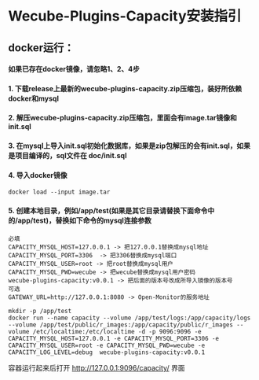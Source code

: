 # Wecube-Plugins-Capacity安装指引

## docker运行：
  
#### 如果已存在docker镜像，请忽略1、2、4步
#### 1. 下载release上最新的wecube-plugins-capacity.zip压缩包，装好所依赖docker和mysql
#### 2. 解压wecube-plugins-capacity.zip压缩包，里面会有image.tar镜像和init.sql
#### 3. 在mysql上导入init.sql初始化数据库，如果是zip包解压的会有init.sql，如果是项目编译的，sql文件在 doc/init.sql 
#### 4. 导入docker镜像
```
docker load --input image.tar
```
#### 5. 创建本地目录，例如/app/test(如果是其它目录请替换下面命令中的/app/test)，替换如下命令的mysql连接参数
```
必填
CAPACITY_MYSQL_HOST=127.0.0.1 -> 把127.0.0.1替换成mysql地址
CAPACITY_MYSQL_PORT=3306  -> 把3306替换成mysql端口
CAPACITY_MYSQL_USER=root -> 把root替换成mysql用户
CAPACITY_MYSQL_PWD=wecube -> 把wecube替换成mysql用户密码
wecube-plugins-capacity:v0.0.1 -> 把后面的版本号改成所导入镜像的版本号
可选
GATEWAY_URL=http://127.0.0.1:8080 -> Open-Monitor的服务地址
```
```
mkdir -p /app/test
docker run --name capacity --volume /app/test/logs:/app/capacity/logs --volume /app/test/public/r_images:/app/capacity/public/r_images --volume /etc/localtime:/etc/localtime -d -p 9096:9096 -e CAPACITY_MYSQL_HOST=127.0.0.1 -e CAPACITY_MYSQL_PORT=3306 -e CAPACITY_MYSQL_USER=root -e CAPACITY_MYSQL_PWD=wecube -e CAPACITY_LOG_LEVEL=debug  wecube-plugins-capacity:v0.0.1
```
容器运行起来后打开 http://127.0.0.1:9096/capacity/ 界面